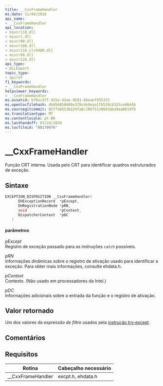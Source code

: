 ```yaml
---
title: __CxxFrameHandler
ms.date: 11/04/2016
api_name:
- __CxxFrameHandler
api_location:
- msvcr110.dll
- msvcrt.dll
- msvcr80.dll
- msvcr100.dll
- msvcr110_clr0400.dll
- msvcr90.dll
- msvcr120.dll
api_type:
- DLLExport
topic_type:
- apiref
f1_keywords:
- __CxxFrameHandler
helpviewer_keywords:
- __CxxFrameHandler
ms.assetid: b79ac97f-425a-42ae-9b91-8beaef935333
ms.openlocfilehash: db856850688e378cde9eaa1fb510cb325ce0644b
ms.sourcegitcommit: 857fa6b530224fa6c18675138043aba9aa0619fb
ms.translationtype: MT
ms.contentlocale: pt-BR
ms.lasthandoff: 03/24/2020
ms.locfileid: "80170976"
---
```

# <a name="__cxxframehandler"></a>__CxxFrameHandler

Função CRT interna. Usada pelo CRT para identificar quadros estruturados de exceção.

## <a name="syntax"></a>Sintaxe

```cpp
EXCEPTION_DISPOSITION __CxxFrameHandler(
      EHExceptionRecord  *pExcept,
      EHRegistrationNode *pRN,
      void               *pContext,
      DispatcherContext  *pDC
   )
```

#### <a name="parameters"></a>parâmetros

*pExcept*<br/>
Registro de exceção passado para as instruções `catch` possíveis.

*pRN*<br/>
Informações dinâmicas sobre o registro de ativação usado para identificar a exceção. Para obter mais informações, consulte ehdata.h.

*pContext*<br/>
Contexto. (Não usado em processadores da Intel.)

*pDC*<br/>
Informações adicionais sobre a entrada da função e o registro de ativação.

## <a name="return-value"></a>Valor retornado

Um dos valores da *expressão de filtro* usados pela [instrução try-except](../cpp/try-except-statement.md).

## <a name="remarks"></a>Comentários

## <a name="requirements"></a>Requisitos

|Rotina|Cabeçalho necessário|
|-------------|---------------------|
|__CxxFrameHandler|excpt.h, ehdata.h|
